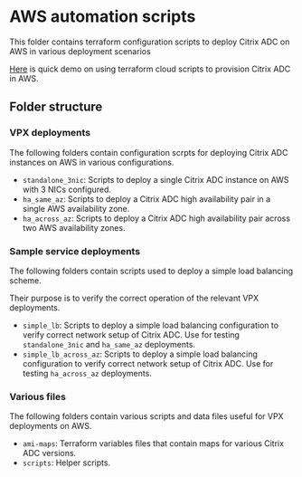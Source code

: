 # AWS automation scripts

This folder contains terraform configuration scripts to deploy Citrix ADC on AWS in various deployment scenarios

[Here](https://www.youtube.com/watch?v=LgGS0-Q5ODE&list=PLrUklKi1o_Zny9cgvjJ7xrBtcdOY_Kc6N&index=14&ab_channel=Citrix) is quick demo on using terraform cloud scripts to provision Citrix ADC in AWS.

## Folder structure

### VPX deployments

The following folders contain configuration scrpts for deploying Citrix ADC instances on AWS in
various configurations.

* `standalone_3nic`: Scripts to deploy a single Citrix ADC instance on AWS with 3 NICs configured.
* `ha_same_az`: Scripts to deploy a Citrix ADC high availability pair in a single AWS availability zone.
* `ha_across_az`: Scripts to deploy a Citrix ADC high availability pair across two AWS availability zones.

### Sample service deployments

The following folders contain scripts used to deploy a simple load balancing scheme.

Their purpose is to verify the correct operation of the relevant VPX deployments.

* `simple_lb`: Scripts to deploy a simple load balancing configuration to verify correct network setup of Citrix ADC. Use for testing `standalone_3nic` and `ha_same_az` deployments.
* `simple_lb_across_az`: Scripts to deploy a simple load balancing configuration to verify correct network setup of Citrix ADC. Use for testing `ha_across_az` deployments.

### Various files

The following folders contain various scripts and data files useful for VPX deployments on AWS.

* `ami-maps`: Terraform variables files that contain maps for various Citrix ADC versions.
* `scripts`: Helper scripts.
